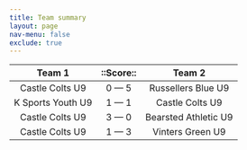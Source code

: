 ```yaml
---
title: Team summary
layout: page
nav-menu: false
exclude: true
---
```




|      Team 1       |  ::Score::  |        Team 2        |
|:-----------------:|:-----------:|:--------------------:|
|  Castle Colts U9  | 0 &mdash; 5 |  Russellers Blue U9  |
| K Sports Youth U9 | 1 &mdash; 1 |   Castle Colts U9    |
|  Castle Colts U9  | 3 &mdash; 0 | Bearsted Athletic U9 |
|  Castle Colts U9  | 1 &mdash; 3 |   Vinters Green U9   |

 <br /><br /><br />